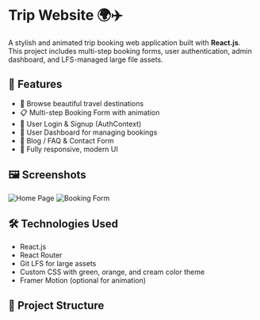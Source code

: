 # Trip Website 🌍✈️

A stylish and animated trip booking web application built with **React.js**.  
This project includes multi-step booking forms, user authentication, admin dashboard, and LFS-managed large file assets.

## 🚀 Features

- 🧭 Browse beautiful travel destinations
- 📋 Multi-step Booking Form with animation
- 🔐 User Login & Signup (AuthContext)
- 👤 User Dashboard for managing bookings
- 📄 Blog / FAQ & Contact Form
- 🎨 Fully responsive, modern UI

## 🖼️ Screenshots

![Home Page](./screenshots/homepage.png)
![Booking Form](./screenshots/booking.png)

## 🛠️ Technologies Used

- React.js
- React Router
- Git LFS for large assets
- Custom CSS with green, orange, and cream color theme
- Framer Motion (optional for animation)

## 🧩 Project Structure

